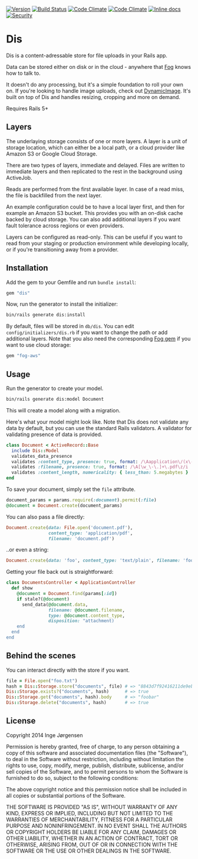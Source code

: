 [![Version](https://img.shields.io/gem/v/dis.svg?style=flat)](https://rubygems.org/gems/dis)
[![Build Status](https://travis-ci.org/elektronaut/dis.svg?branch=master)](https://travis-ci.org/elektronaut/dis)
[![Code Climate](https://codeclimate.com/github/elektronaut/dis/badges/gpa.svg)](https://codeclimate.com/github/elektronaut/dis)
[![Code Climate](https://codeclimate.com/github/elektronaut/dis/badges/coverage.svg)](https://codeclimate.com/github/elektronaut/dis)
[![Inline docs](http://inch-ci.org/github/elektronaut/dis.svg)](http://inch-ci.org/github/elektronaut/dis)
[![Security](https://hakiri.io/github/elektronaut/dis/master.svg)](https://hakiri.io/github/elektronaut/dis/master)

# Dis

Dis is a content-adressable store for file uploads in your Rails app.

Data can be stored either on disk or in the cloud - anywhere that
[Fog](http://fog.io) knows how to talk to.

It doesn't do any processing, but it's a simple foundation to roll
your own on. If you're looking to handle image uploads, check out
[DynamicImage](https://github.com/elektronaut/dynamic_image). It's
built on top of Dis and handles resizing, cropping and more on demand.

Requires Rails 5+

## Layers

The underlaying storage consists of one or more layers. A layer is a
unit of storage location, which can either be a local path, or a cloud
provider like Amazon S3 or Google Cloud Storage.

There are two types of layers, immediate and delayed. Files are
written to immediate layers and then replicated to the rest in the
background using ActiveJob.

Reads are performed from the first available layer. In case of a read
miss, the file is backfilled from the next layer.

An example configuration could be to have a local layer first, and
then for example an Amazon S3 bucket. This provides you with an
on-disk cache backed by cloud storage. You can also add additional
layers if you want fault tolerance across regions or even providers.

Layers can be configured as read-only. This can be useful if you want
to read from your staging or production environment while developing
locally, or if you're transitioning away from a provider.

## Installation

Add the gem to your Gemfile and run `bundle install`:

```ruby
gem "dis"
```

Now, run the generator to install the initializer:

```sh
bin/rails generate dis:install
```

By default, files will be stored in `db/dis`. You can edit
`config/initializers/dis.rb` if you want to change the path or add
additional layers. Note that you also need the corresponding
[Fog gem](https://github.com/fog) if you want to use cloud storage:

```ruby
gem "fog-aws"
```

## Usage

Run the generator to create your model.

```sh
bin/rails generate dis:model Document
```

This will create a model along with a migration.

Here's what your model might look like. Note that Dis does not
validate any data by default, but you can use the standard Rails validators.
A validator for validating presence of data is provided.

```ruby
class Document < ActiveRecord::Base
  include Dis::Model
  validates_data_presence
  validates :content_type, presence: true, format: /\Aapplication\/(x\-)?pdf\z/
  validates :filename, presence: true, format: /\A[\w_\-\.]+\.pdf\z/i
  validates :content_length, numericality: { less_than: 5.megabytes }
end
```

To save your document, simply set the `file` attribute.

```ruby
document_params = params.require(:document).permit(:file)
@document = Document.create(document_params)
```

You can also pass a file directly:

```ruby
Document.create(data: File.open('document.pdf'),
                content_type: 'application/pdf',
                filename: 'document.pdf')
```

..or even a string:

```ruby
Document.create(data: 'foo', content_type: 'text/plain', filename: 'foo.txt')
```

Getting your file back out is straightforward:

``` ruby
class DocumentsController < ApplicationController
  def show
    @document = Document.find(params[:id])
    if stale?(@document)
      send_data(@document.data,
                filename: @document.filename,
                type: @document.content_type,
                disposition: "attachment)
    end
  end
end
```

## Behind the scenes

You can interact directly with the store if you want.

```ruby
file = File.open("foo.txt")
hash = Dis::Storage.store("documents", file) # => "8843d7f92416211de9ebb963ff4ce28125932878"
Dis::Storage.exists?("documents", hash)      # => true
Dis::Storage.get("documents", hash).body     # => "foobar"
Dis::Storage.delete("documents", hash)       # => true
```

## License

Copyright 2014 Inge Jørgensen

Permission is hereby granted, free of charge, to any person obtaining
a copy of this software and associated documentation files (the
"Software"), to deal in the Software without restriction, including
without limitation the rights to use, copy, modify, merge, publish,
distribute, sublicense, and/or sell copies of the Software, and to
permit persons to whom the Software is furnished to do so, subject to
the following conditions:

The above copyright notice and this permission notice shall be
included in all copies or substantial portions of the Software.

THE SOFTWARE IS PROVIDED "AS IS", WITHOUT WARRANTY OF ANY KIND,
EXPRESS OR IMPLIED, INCLUDING BUT NOT LIMITED TO THE WARRANTIES OF
MERCHANTABILITY, FITNESS FOR A PARTICULAR PURPOSE AND
NONINFRINGEMENT. IN NO EVENT SHALL THE AUTHORS OR COPYRIGHT HOLDERS BE
LIABLE FOR ANY CLAIM, DAMAGES OR OTHER LIABILITY, WHETHER IN AN ACTION
OF CONTRACT, TORT OR OTHERWISE, ARISING FROM, OUT OF OR IN CONNECTION
WITH THE SOFTWARE OR THE USE OR OTHER DEALINGS IN THE SOFTWARE.
